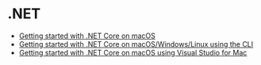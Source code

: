 # .NET

* [Getting started with .NET Core on macOS](https://docs.microsoft.com/en-us/dotnet/core/tutorials/using-on-macos)
* [Getting started with .NET Core on macOS/Windows/Linux using the CLI](https://docs.microsoft.com/en-us/dotnet/core/tutorials/using-with-xplat-cli)
* [Getting started with .NET Core on macOS using Visual Studio for Mac](https://docs.microsoft.com/en-us/dotnet/core/tutorials/using-on-mac-vs)